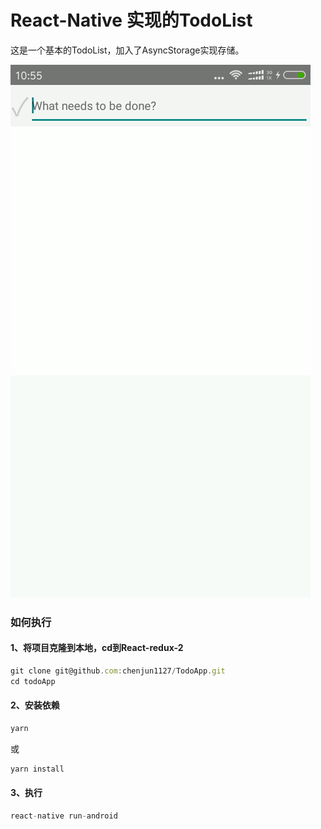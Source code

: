 # React-Native 实现的TodoList
这是一个基本的TodoList，加入了AsyncStorage实现存储。

![](todoApp.gif)
### 如何执行
####  1、将项目克隆到本地，cd到React-redux-2
```javascript
git clone git@github.com:chenjun1127/TodoApp.git
cd todoApp
```
#### 2、安装依赖
```javascript
yarn
```
或
```javascript
yarn install
```
#### 3、执行
```javascript
react-native run-android
```
